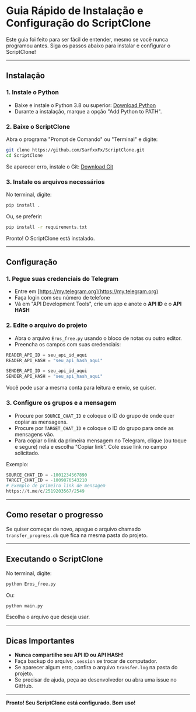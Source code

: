# Guia Rápido de Instalação e Configuração do ScriptClone

Este guia foi feito para ser fácil de entender, mesmo se você nunca programou antes. Siga os passos abaixo para instalar e configurar o ScriptClone!

---

## Instalação

### 1. Instale o Python

- Baixe e instale o Python 3.8 ou superior: [Download Python](https://www.python.org/downloads/)
- Durante a instalação, marque a opção "Add Python to PATH".

### 2. Baixe o ScriptClone

Abra o programa "Prompt de Comando" ou "Terminal" e digite:

```bash
git clone https://github.com/SarfxxFx/ScriptClone.git
cd ScriptClone
```

Se aparecer erro, instale o Git: [Download Git](https://git-scm.com/downloads)

### 3. Instale os arquivos necessários

No terminal, digite:

```bash
pip install .
```
Ou, se preferir:

```bash
pip install -r requirements.txt
```

Pronto! O ScriptClone está instalado.

---

## Configuração

### 1. Pegue suas credenciais do Telegram

- Entre em [https://my.telegram.org](https://my.telegram.org)
- Faça login com seu número de telefone
- Vá em "API Development Tools", crie um app e anote o **API ID** e o **API HASH**

### 2. Edite o arquivo do projeto

- Abra o arquivo `Eros_free.py` usando o bloco de notas ou outro editor.
- Preencha os campos com suas credenciais:

```python
READER_API_ID = seu_api_id_aqui
READER_API_HASH = "seu_api_hash_aqui"

SENDER_API_ID = seu_api_id_aqui
SENDER_API_HASH = "seu_api_hash_aqui"
```
Você pode usar a mesma conta para leitura e envio, se quiser.

### 3. Configure os grupos e a mensagem

- Procure por `SOURCE_CHAT_ID` e coloque o ID do grupo de onde quer copiar as mensagens.
- Procure por `TARGET_CHAT_ID` e coloque o ID do grupo para onde as mensagens vão.
- Para copiar o link da primeira mensagem no Telegram, clique (ou toque e segure) nela e escolha "Copiar link". Cole esse link no campo solicitado.

Exemplo:
```python
SOURCE_CHAT_ID = -1001234567890
TARGET_CHAT_ID = -1009876543210
# Exemplo de primeiro link de mensagem
https://t.me/c/2519203567/2549
```

---

## Como resetar o progresso

Se quiser começar de novo, apague o arquivo chamado `transfer_progress.db` que fica na mesma pasta do projeto.

---

## Executando o ScriptClone

No terminal, digite:

```bash
python Eros_free.py
```
Ou:
```bash
python main.py
```
Escolha o arquivo que deseja usar.

---

## Dicas Importantes

- **Nunca compartilhe seu API ID ou API HASH!**
- Faça backup do arquivo `.session` se trocar de computador.
- Se aparecer algum erro, confira o arquivo `transfer.log` na pasta do projeto.
- Se precisar de ajuda, peça ao desenvolvedor ou abra uma issue no GitHub.

---

**Pronto! Seu ScriptClone está configurado. Bom uso!**